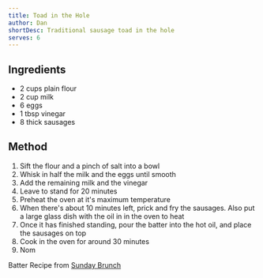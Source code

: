 ```yaml
---
title: Toad in the Hole
author: Dan
shortDesc: Traditional sausage toad in the hole
serves: 6
---
```


## Ingredients
- 2 cups plain flour
- 2 cup milk
- 6 eggs
- 1 tbsp vinegar
- 8 thick sausages


## Method
1. Sift the flour and a pinch of salt into a bowl
2. Whisk in half the milk and the eggs until smooth
3. Add the remaining milk and the vinegar
4. Leave to stand for 20 minutes
5. Preheat the oven at it's maximum temperature
6. When there's about 10 minutes left, prick and fry the sausages. Also put a large glass dish with the oil in in the oven to heat
7. Once it has finished standing, pour the batter into the hot oil, and place the sausages on top
8. Cook in the oven for around 30 minutes
9. Nom

Batter Recipe from [Sunday Brunch](https://www.instagram.com/p/CBILDaGnqdP/?utm_medium=copy_link)
